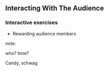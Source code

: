 ## Interacting With The Audience

### Interactive exercises

* Rewarding audience members

note:

who?
time?

Candy, schwag
